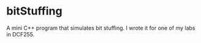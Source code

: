 # bitStuffing
A mini C++ program that simulates bit stuffing. I wrote it for one of my labs in DCF255.
